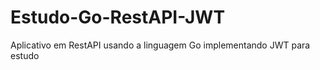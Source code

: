 <h1>Estudo-Go-RestAPI-JWT</h1>
<p>Aplicativo em RestAPI usando a linguagem Go implementando JWT para estudo</p>
